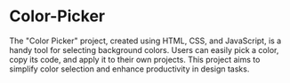 # Color-Picker
The "Color Picker" project, created using HTML, CSS, and JavaScript, is a handy tool for selecting background colors. Users can easily pick a color, copy its code, and apply it to their own projects. This project aims to simplify color selection and enhance productivity in design tasks.
